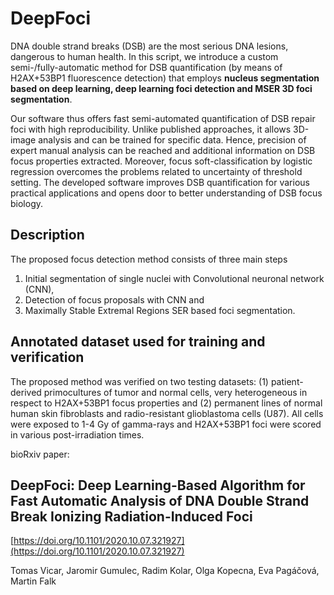 # DeepFoci

DNA double strand breaks (DSB) are the most serious DNA lesions, dangerous to human health. In this script, we introduce a custom semi-/fully-automatic method for DSB quantification (by means of H2AX+53BP1 fluorescence detection) that employs **nucleus segmentation based on deep learning, deep learning foci detection and MSER 3D foci segmentation**. 

Our software thus offers fast semi-automated quantification of DSB repair foci with high reproducibility. Unlike published approaches, it allows 3D-image analysis and can be trained for specific data. Hence, precision of expert manual analysis can be reached and additional information on DSB focus properties extracted. Moreover, focus soft-classification by logistic regression overcomes the problems related to uncertainty of threshold setting. The developed software improves DSB quantification for various practical applications and opens door to better understanding of DSB focus biology.

## Description

The proposed focus detection method consists of three main steps
1) Initial segmentation of single nuclei with Convolutional neuronal network (CNN), 
2) Detection of focus proposals with CNN and 
3) Maximally Stable Extremal Regions SER based foci segmentation.

## Annotated dataset used for training and verification

The proposed method was verified on two testing datasets: (1) patient-derived primocultures of tumor and normal cells, very heterogeneous in respect to H2AX+53BP1 focus properties and (2) permanent lines of normal human skin fibroblasts and radio-resistant glioblastoma cells (U87). All cells were exposed to 1-4 Gy of gamma-rays and H2AX+53BP1 foci were scored in various post-irradiation times.



bioRxiv paper:

## DeepFoci: Deep Learning-Based Algorithm for Fast Automatic Analysis of DNA Double Strand Break Ionizing Radiation-Induced Foci

[https://doi.org/10.1101/2020.10.07.321927](https://doi.org/10.1101/2020.10.07.321927)

Tomas Vicar,  Jaromir Gumulec,  Radim Kolar, Olga Kopecna, Eva Pagáčová,  Martin Falk



